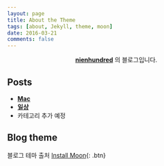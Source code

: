 ```yaml
---
layout: page
title: About the Theme
tags: [about, Jekyll, theme, moon]
date: 2016-03-21
comments: false
---
```

    
<center><a href="http://nine-hundred.github.io/Blog"><b>nienhundred</b></a> 의 블로그입니다.</center>

## Posts
* <a href="http://nine-hundred.github.io/Blog"><b>Mac</b></a>
* <a href="http://nine-hundred.github.io/Blog"><b>일상</b></a>
* 카테고리 추가 예정

## Blog theme
블로그 테마 출처
[Install Moon](https://github.com/TaylanTatli/Moon){: .btn}
